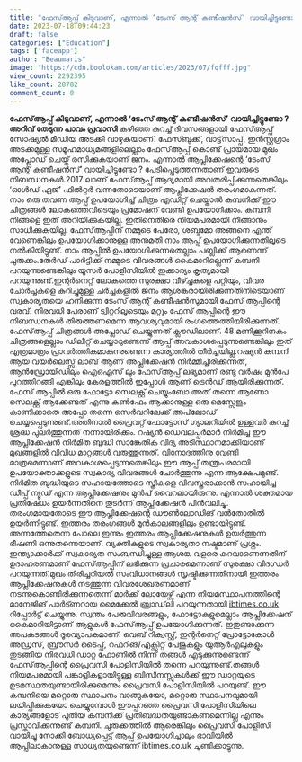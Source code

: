 ```yaml
---
title: "ഫേസ്ആപ്പ് കിടുവാണ്, എന്നാൽ ‘ടേംസ് ആന്റ് കണ്ടീഷൻസ്’ വായിച്ചിട്ടുണ്ടോ ? ഞെട്ടും !"
date: 2023-07-18T09:44:23
draft: false
categories: ["Education"]
tags: ['faceapp']
author: "Beaumaris"
image: "https://cdn.boolokam.com/articles/2023/07/fqfff.jpg"
view_count: 2292395
like_count: 28782
comment_count: 0
---
```


**ഫേസ്ആപ്പ് കിടുവാണ്, എന്നാൽ ‘ടേംസ് ആന്റ് കണ്ടീഷൻസ്’ വായിച്ചിട്ടുണ്ടോ ?** **അറിവ് തേടുന്ന പാവം പ്രവാസി** കഴിഞ്ഞ കുറച്ച് ദിവസങ്ങളായി ഫേസ്ആപ്പ് സോഷ്യൽ മീഡിയ അടക്കി വാഴുകയാണ്. ഫേസ്ബുക്ക്, വാട്ട്‌സാപ്പ്, ഇൻസ്റ്റഗ്രാം അടക്കമുള്ള സമൂഹമാധ്യമങ്ങളിലെല്ലാം ഫേസ്ആപ്പ് കൊണ്ട് പ്രായമായ മുഖം അപ്ലോഡ് ചെയ്ത് രസിക്കുകയാണ് ജനം. എന്നാൽ ആപ്ലിക്കേഷന്റെ ‘ടേംസ് ആന്റ് കണ്ടീഷൻസ്’ വായിച്ചിട്ടുണ്ടോ ? പേടിപ്പെടുത്തന്നതാണ് ഇവരുടെ നിബന്ധനകൾ.2017 ലാണ് ഫേസ്ആപ്പ് ആദ്യമായി അവതരിപ്പിക്കുന്നതെങ്കിലും ‘ഓൾഡ് ഏജ്’ ഫിൽറ്റർ വന്നതോടെയാണ് ആപ്ലിക്കേഷൻ തരംഗമാകുന്നത്. നാം ഒരു തവണ ആപ്പ് ഉപയോഗിച്ച് ചിത്രം എഡിറ്റ് ചെയ്താൽ കമ്പനിക്ക് ഈ ചിത്രങ്ങൾ ലോകത്തെവിടെയും പ്രമോഷന് വേണ്ടി ഉപയോഗിക്കാം. കമ്പനി നിങ്ങളെ ഇത് അറിയിക്കുകയില്ല. ഇതിനെതിരെ നിയമപരമായി നീങ്ങാനും സാധിക്കുകയില്ല. [](https://cdn.boolokam.com/articles/2023/07/fqfff.jpg)ഫേസ്ആപ്പിന് നമ്മുടെ പേരോ, ശബ്ദമോ അങ്ങനെ എന്ത് വേണെങ്കിലും ഉപയോഗിക്കാനുള്ള അനുമതി നാം ആപ്പ് ഉപയോഗിക്കുന്നതിലൂടെ നൽകിയിട്ടുണ്ട്. നാം ആപ്പിൽ ഉപയോഗിക്കുന്നതെല്ലാം പബ്ലിക്ക് ആണെന്ന് ചുരുക്കം.തേർഡ് പാർട്ടിക്ക് നമ്മുടെ വിവരങ്ങൾ കൈമാറില്ലെന്ന് കമ്പനി പറയുന്നുണ്ടെങ്കിലും യൂസർ പോളിസിയിൽ ഇക്കാര്യം കൃത്യമായി പറയുന്നുണ്ട്.ഇന്റർനെറ്റ് ലോകത്തെ സുരക്ഷാ വീഴ്ച്ചകളെ പറ്റിയും, വിവര ചോർച്ചകളെ കുറിച്ചുമുള്ള ചർച്ചകളിൽ ജനം ആശങ്കരായിരിക്കുന്നതിനിടെയാണ് സ്വകാര്യതയെ ഹനിക്കുന്ന ടേംസ് ആന്റ് കണ്ടീഷൻസുമായി ഫേസ് ആപ്പിന്റെ വരവ്. നിരവധി പേരാണ് ട്വിറ്ററിലൂടെയും മറ്റും ഫേസ് ആപ്പിന്റെ ഈ നിബന്ധനകൾ തിരുത്തണമെന്ന ആവശ്യവുമായി രംഗത്തെത്തിയിരിക്കുന്നത്. ഫേസ്ആപ്പ് ചിത്രങ്ങൾ അപ്ലോഡ് ചെയ്യുന്നത് ക്ലൗഡിലാണ്. 48 മണിക്കൂറിനകം ചിത്രങ്ങളെല്ലാം ഡിലീറ്റ് ചെയ്യാറുണ്ടെന്ന് ആപ്പ് അവകാശപ്പെടുന്നുണ്ടെങ്കിലും ഇത് എത്രമാത്രം പ്രാവർത്തികമാകുന്നുണ്ടെന്ന കാര്യത്തിൽ തീർച്ചയില്ല.റഷ്യൻ കമ്പനി ആയ വയർലെസ്സ് ലാബ് ആണ് അപ്ലിക്കേഷൻ നിർമ്മിച്ചിരിക്കുന്നത്, ആൻഡ്രോയിഡിലും ഐഒഎസ് ലും ഫേസ്ആപ്പ് ലഭ്യമാണ് രണ്ടു വർഷം മുൻപേ പുറത്തിറങ്ങി എങ്കിലും കേരളത്തിൽ ഇപ്പോൾ ആണ് ട്രെൻഡ് ആയിരിക്കുന്നത്. ഫേസ് ആപ്പില്‍ ഒരു ഫോട്ടോ സെലക്റ്റ് ചെയ്യുംബോ അത് തന്നെ ആണോ സെലക്റ്റ് ആക്കേണ്ടത് എന്നു കണ്‍ഫേം ആക്കാനുള്ള ഒരു മെസ്സേജും കാണിക്കാതെ അപ്പോ തന്നെ സെര്‍വറിലേക്ക് അപ്‌ലോഡ് ചെയ്യപ്പെടുന്നുണ്ട്.അതിനാല്‍ പ്രൈവറ്റ് ഫോട്ടോസ് ഗ്യാലറിയില്‍ ഉള്ളവര്‍ കുറച്ച് ശ്രദ്ധ പുലര്‍ത്തുന്നത് നന്നായിരിക്കും. റഷ്യന്‍ ഡെവലപ്പര്‍മാര്‍ നിര്‍മിച്ച ഈ ആപ്ലിക്കേഷന്‍ നിര്‍മിത ബുദ്ധി സാങ്കേതിക വിദ്യ അടിസ്ഥാനമാക്കിയാണ് മുഖങ്ങളില്‍ വിവിധ മാറ്റങ്ങള്‍ വരുത്തുന്നത്. വിനോദത്തിനു വേണ്ടി മാത്രമെന്നാണ് അവകാശപ്പെടുന്നതെങ്കിലും ഈ ആപ്പ് തന്ത്രപരമായി ഉപയോക്താക്കളുടെ സ്വകാര്യ വിവരങ്ങൾ ചോർത്തുന്നു എന്ന ആക്ഷേപമുണ്ട്. നിര്‍മിത ബുദ്ധിയുടെ സഹായത്തോടെ സ്ത്രീകളെ വിവസ്ത്രരാക്കാന്‍ സഹായിച്ച ഡീപ്പ് ന്യൂഡ് എന്ന ആപ്ലിക്കേഷനും മുൻപ് വൈറലായിരുന്നു. എന്നാൽ ശക്തമായ പ്രതിഷേധം ഉയര്‍ന്നതിനെ തുടർന്ന് ആപ്ലിക്കേഷന്‍ പിന്‍വലിച്ചു. തരംഗമായതോടെ ഈ ആപ്ലിക്കേഷന്റെ ഡൗൺലോഡിങ് വൻതോതിൽ ഉയർന്നിട്ടുണ്ട്. ഇത്തരം തരംഗങ്ങൾ മുൻകാലങ്ങളിലും ഉണ്ടായിട്ടുണ്ട്. അന്നത്തേതെന്ന പോലെ ഇന്നും ഇത്തരം ആപ്ലിക്കേഷനുകൾ ഉയർത്തുന്ന ഭീഷണി ഒന്നുതന്നെയാണ്. വ്യക്തികളുടെ സ്വകാര്യതാ നഷ്ടമാണ് പ്രശ്നം. ഇന്ത്യാക്കാർക്ക് സ്വകാര്യത സംബന്ധിച്ചുള്ള ആശങ്ക വളരെ കുറവാണെന്നതിന് ഉദാഹരണമാണ് ഫേസ്ആപ്പിന് ലഭിക്കുന്ന പ്രചാരമെന്നാണ് സുരക്ഷാ വിദഗ്ധർ പറയുന്നത്.മുഖം തിരിച്ചറിയൽ സംവിധാനങ്ങള്‍ സ‍ൃഷ്ടിക്കുന്നതിനായി ഇത്തരം ആപ്ലിക്കേഷനുകൾ നടത്തുന്ന വിവരശേഖരണമാണ് നടന്നുകൊണ്ടിരിക്കുന്നതെന്ന് മാർക്ക് ലോയേഴ്സ് എന്ന നിയമസ്ഥാപനത്തിന്റെ മാനേജിങ് പാര്‍ട്ണറായ മൈക്കേൽ ബ്രാഡ്‌ലി പറയുന്നതായി [ibtimes.co.uk](http://ibtimes.co.uk) റിപ്പോർട്ട് ചെയ്യുന്നു. സ്വന്തം പേരുവിവരങ്ങളും, ഫോട്ടോകളുമെല്ലാം ആപ്ലിക്കേഷന് കൈമാറിയിട്ടാണ് ആളുകൾ ഫേസ്ആപ്പ് ഉപയോഗിക്കുന്നത്. ഇതുണ്ടാക്കുന്ന അപകടങ്ങൾ ദൂരവ്യാപകമാണ്. വെബ് റിക്വസ്റ്റ്, ഇന്റർനെറ്റ് പ്രോട്ടോകോൾ അഡ്രസ്, ബ്രൗസർ ടൈപ്പ്, റഫറിങ്/എക്സിറ്റ് പേജുകളും യുആർഎലുകളും തുടങ്ങിയ നിരവധി ഡാറ്റ ഫോണിൽ നിന്ന് തങ്ങൾ എടുക്കുന്നുണ്ടെന്ന് ഫേസ്ആപ്പിന്റെ പ്രൈവസി പോളിസിയിൽ തന്നെ പറയുന്നുണ്ട്.തങ്ങൾ നിയമപരമായി പങ്കാളികളായിട്ടുള്ള ബിസിനസ്സുകള്‍ക്ക് ഈ ഡാറ്റയുടെ ഉടമസ്ഥതയുണ്ടായിരിക്കുമെന്നും പ്രൈവസി പോളിസിയിൽ പറയുണ്ട്. ഈ കമ്പനിയെ മറ്റൊരു സ്ഥാപനം വാങ്ങുകയോ, മറ്റൊരു സ്ഥാപനവുമായി ലയിപ്പിക്കുകയോ ചെയ്യുമ്പോൾ ഈപ്പറഞ്ഞ പ്രൈവസി പോളിസിയിലെ കാര്യങ്ങളോട് പുതിയ കമ്പനിക്ക് പ്രതിബദ്ധതയുണ്ടാകണമെന്നില്ല എന്നും പ്രസ്താവിക്കുന്നുണ്ട് കമ്പനി. ചുരുക്കത്തിൽ ആരെങ്കിലും പ്രൈവസി പോളിസി വായിച്ചു നോക്കി ബോധ്യപ്പെട്ട് ആപ്പ് ഉപയോഗിച്ചാലും ഭാവിയിൽ ആപ്പിലാകാനുള്ള സാധ്യതയുണ്ടെന്ന് ibtimes.co.uk ചൂണ്ടിക്കാട്ടുന്നു.
